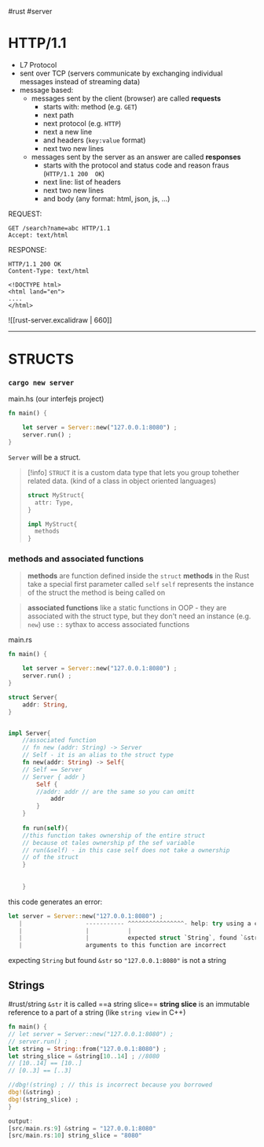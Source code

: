 #rust #server 

# HTTP/1.1
- L7 Protocol
- sent over TCP (servers communicate by exchanging individual messages instead of streaming data)
- message based:
	- messages sent by the client (browser) are called **requests**
		- starts with: method (e.g. `GET`)
		- next path
		- next protocol (e.g. `HTTP`)
		- next a new line
		- and headers (`key:value` format)
		- next two new lines
	- messages sent by the server as an answer are called **responses**
		- starts with the protocol  and status code and reason fraus (`HTTP/1.1 200  OK`)
		- next line: list of headers 
		- next two new lines
		- and body (any format: html, json, js, ...)

REQUEST:
```
GET /search?name=abc HTTP/1.1 
Accept: text/html
```
RESPONSE:
```
HTTP/1.1 200 OK
Content-Type: text/html

<!DOCTYPE html>
<html land="en">
....
</html>
```

![[rust-server.excalidraw | 660]]


-------------
# STRUCTS
### `cargo new server`

main.hs (our interfejs project)
```rust
fn main() {

	let server = Server::new("127.0.0.1:8080") ;
	server.run() ;
}
```

`Server`  will be a struct.

>[!info] `STRUCT`
>it is a custom data type that lets you group tohether related data.
>(kind of a class in object oriented languages)
>```rust
>struct MyStruct{ 
>	attr: Type,
>}
>
>impl MyStruct{
>	methods
>}
>```

### methods and associated functions
> **methods** are function defined inside the `struct`
> **methods** in the Rust take a special first parameter called `self`
> `self` represents the instance of the struct the method is being called on

>**associated functions** like a static functions in OOP - they are associated with the struct type, but they don't need an instance (e.g. `new`)
>use `::` sythax to access associated functions


main.rs
```rust
fn main() {

	let server = Server::new("127.0.0.1:8080") ;
	server.run() ;
}

struct Server{
	addr: String,
}


impl Server{
	//associated function
	// fn new (addr: String) -> Server
	// Self - it is an alias to the struct type
	fn new(addr: String) -> Self{
	// Self == Server
	// Server { addr }
		Self {
		//addr: addr // are the same so you can omitt
			addr
		}
	}
	
	fn run(self){
	//this function takes ownership of the entire struct
	// because ot tales ownership pf the sef variable
	// run(&self) - in this case self does not take a ownership
	// of the struct
	}
	 
	
	}
```


this code generates an error:
```rust
let server = Server::new("127.0.0.1:8080") ;
   |                  ----------- ^^^^^^^^^^^^^^^^- help: try using a conversion method: `.to_string()`
   |                  |           |
   |                  |           expected struct `String`, found `&str`
   |                  arguments to this function are incorrect
```
expecting `String` but found `&str`
so `"127.0.0.1:8080"` is not a string

## Strings
#rust/string
`&str` it is called ==a string slice==
	**string slice** is an immutable reference to a part of a string (like `string view` in C++)

```rust
fn main() {
// let server = Server::new("127.0.0.1:8080") ;
// server.run() ;
let string = String::from("127.0.0.1:8080") ;
let string_slice = &string[10..14] ; //8080
// [10..14] == [10..]
// [0..3] == [..3]

//dbg!(string) ; // this is incorrect because you borrowed
dbg!(&string) ;
dbg!(string_slice) ;
}

output:
[src/main.rs:9] &string = "127.0.0.1:8080"
[src/main.rs:10] string_slice = "8080"
```
























